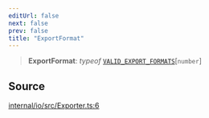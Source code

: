 ```yaml
---
editUrl: false
next: false
prev: false
title: "ExportFormat"
---
```


> **ExportFormat**: *typeof* [`VALID_EXPORT_FORMATS`](../variables/VALID_EXPORT_FORMATS.md)\[`number`\]

## Source

[internal/io/src/Exporter.ts:6](https://github.com/nodenogg-in/alpha-p2p/blob/e46703f/internal/io/src/Exporter.ts#L6)
